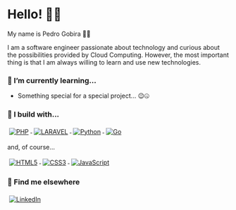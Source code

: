 # Hello! 👋🏻

My name is Pedro Gobira 👨🏻‍

I am a software engineer passionate about technology and curious about the possibilities provided by Cloud Computing. However, the most important thing is that I am always willing to learn and use new technologies.

### 🌱 I’m currently learning...
- Something special for a special project... 😉🤐

### 🚧 I build with...
<p align="">

<div>
<a href="#">
<img alt="PHP" src="https://img.shields.io/badge/php-%23777BB4.svg?style=for-the-badge&logo=php&logoColor=white" style="vertical-align:top; margin:4px"/>
</a>

<a href="#">
<img alt="LARAVEL" src="https://img.shields.io/badge/laravel-%23FF2D20.svg?style=for-the-badge&logo=laravel&logoColor=white" style="vertical-align:top; margin:4px"/>
</a>
  
 <a href="#">
<img alt="Python" src="https://img.shields.io/badge/python-%2314354C.svg?style=for-the-badge&logo=python&logoColor=white" style="vertical-align:top; margin:4px"/>
 </a>
  
<a href="#">
<img alt="Go" src="https://img.shields.io/badge/Go-00ADD8?style=for-the-badge&logo=go&logoColor=white" style="vertical-align:top; margin:4px"/>
</a>
</div>

<span>and, of course...</span>
<div>
<a href="#">
<img alt="HTML5" src="https://img.shields.io/badge/html5-%23E34F26.svg?style=for-the-badge&logo=html5&logoColor=white" style="vertical-align:top; margin:4px"/>
</a>

<a href="#">
<img alt="CSS3" src="https://img.shields.io/badge/css3-%231572B6.svg?style=for-the-badge&logo=css3&logoColor=white" style="vertical-align:top; margin:4px"/>
</a>
  
<a href="#">
<img alt="JavaScript" src="https://img.shields.io/badge/javascript-%23323330.svg?style=for-the-badge&logo=javascript&logoColor=%23F7DF1E" style="vertical-align:top; margin:4px"/>
</a>
</div>

</p>

### 📢 Find me elsewhere

<p align="left">
<a href="https://www.linkedin.com/in/pedro-gobira/">
<img alt="LinkedIn" src="https://img.shields.io/badge/linkedin-%230077B5.svg?style=for-the-badge&logo=linkedin&logoColor=white" style="vertical-align:top; margin:4px"/>
</a>
</p>
